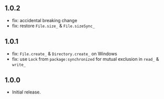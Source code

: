 ## 1.0.2

- fix: accidental breaking change
- fix: restore `File.size_` & `File.sizeSync_`

## 1.0.1

- fix: `File.create_` & `Directory.create_` on Windows
- fix: use `Lock` from `package:synchronized` for mutual exclusion in `read_` & `write_`

## 1.0.0

- Initial release.
